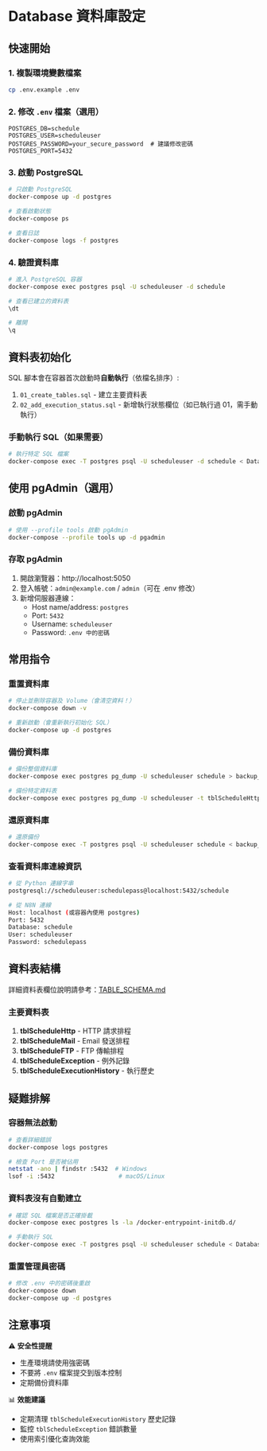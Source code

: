 # Database 資料庫設定

## 快速開始

### 1. 複製環境變數檔案
```bash
cp .env.example .env
```

### 2. 修改 `.env` 檔案（選用）
```env
POSTGRES_DB=schedule
POSTGRES_USER=scheduleuser
POSTGRES_PASSWORD=your_secure_password  # 建議修改密碼
POSTGRES_PORT=5432
```

### 3. 啟動 PostgreSQL
```bash
# 只啟動 PostgreSQL
docker-compose up -d postgres

# 查看啟動狀態
docker-compose ps

# 查看日誌
docker-compose logs -f postgres
```

### 4. 驗證資料庫
```bash
# 進入 PostgreSQL 容器
docker-compose exec postgres psql -U scheduleuser -d schedule

# 查看已建立的資料表
\dt

# 離開
\q
```

## 資料表初始化

SQL 腳本會在容器首次啟動時**自動執行**（依檔名排序）:

1. `01_create_tables.sql` - 建立主要資料表
2. `02_add_execution_status.sql` - 新增執行狀態欄位（如已執行過 01，需手動執行）

### 手動執行 SQL（如果需要）
```bash
# 執行特定 SQL 檔案
docker-compose exec -T postgres psql -U scheduleuser -d schedule < Database/02_add_execution_status.sql
```

## 使用 pgAdmin（選用）

### 啟動 pgAdmin
```bash
# 使用 --profile tools 啟動 pgAdmin
docker-compose --profile tools up -d pgadmin
```

### 存取 pgAdmin
1. 開啟瀏覽器：http://localhost:5050
2. 登入帳號：`admin@example.com` / `admin`（可在 .env 修改）
3. 新增伺服器連線：
   - Host name/address: `postgres`
   - Port: `5432`
   - Username: `scheduleuser`
   - Password: `.env 中的密碼`

## 常用指令

### 重置資料庫
```bash
# 停止並刪除容器及 Volume（會清空資料！）
docker-compose down -v

# 重新啟動（會重新執行初始化 SQL）
docker-compose up -d postgres
```

### 備份資料庫
```bash
# 備份整個資料庫
docker-compose exec postgres pg_dump -U scheduleuser schedule > backup_$(date +%Y%m%d_%H%M%S).sql

# 備份特定資料表
docker-compose exec postgres pg_dump -U scheduleuser -t tblScheduleHttp schedule > http_backup.sql
```

### 還原資料庫
```bash
# 還原備份
docker-compose exec -T postgres psql -U scheduleuser schedule < backup_20251004_120000.sql
```

### 查看資料庫連線資訊
```bash
# 從 Python 連線字串
postgresql://scheduleuser:schedulepass@localhost:5432/schedule

# 從 N8N 連線
Host: localhost (或容器內使用 postgres)
Port: 5432
Database: schedule
User: scheduleuser
Password: schedulepass
```

## 資料表結構

詳細資料表欄位說明請參考：[TABLE_SCHEMA.md](TABLE_SCHEMA.md)

### 主要資料表
1. **tblScheduleHttp** - HTTP 請求排程
2. **tblScheduleMail** - Email 發送排程
3. **tblScheduleFTP** - FTP 傳輸排程
4. **tblScheduleException** - 例外記錄
5. **tblScheduleExecutionHistory** - 執行歷史

## 疑難排解

### 容器無法啟動
```bash
# 查看詳細錯誤
docker-compose logs postgres

# 檢查 Port 是否被佔用
netstat -ano | findstr :5432  # Windows
lsof -i :5432                  # macOS/Linux
```

### 資料表沒有自動建立
```bash
# 確認 SQL 檔案是否正確掛載
docker-compose exec postgres ls -la /docker-entrypoint-initdb.d/

# 手動執行 SQL
docker-compose exec -T postgres psql -U scheduleuser schedule < Database/01_create_tables.sql
```

### 重置管理員密碼
```bash
# 修改 .env 中的密碼後重啟
docker-compose down
docker-compose up -d postgres
```

## 注意事項

⚠️ **安全性提醒**
- 生產環境請使用強密碼
- 不要將 `.env` 檔案提交到版本控制
- 定期備份資料庫

📊 **效能建議**
- 定期清理 `tblScheduleExecutionHistory` 歷史記錄
- 監控 `tblScheduleException` 錯誤數量
- 使用索引優化查詢效能
